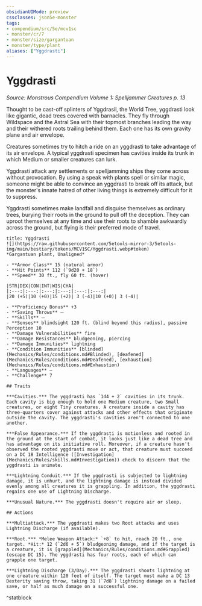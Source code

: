 ```yaml
---
obsidianUIMode: preview
cssclasses: json5e-monster
tags:
- compendium/src/5e/mcv1sc
- monster/cr/7
- monster/size/gargantuan
- monster/type/plant
aliases: ["Yggdrasti"]
---
```

# Yggdrasti
*Source: Monstrous Compendium Volume 1: Spelljammer Creatures p. 13*  

Thought to be cast-off splinters of Yggdrasil, the World Tree, yggdrasti look like gigantic, dead trees covered with barnacles. They fly through Wildspace and the Astral Sea with their topmost branches leading the way and their withered roots trailing behind them. Each one has its own gravity plane and air envelope.

Creatures sometimes try to hitch a ride on an yggdrasti to take advantage of its air envelope. A typical yggdrasti specimen has cavities inside its trunk in which Medium or smaller creatures can lurk.

Yggdrasti attack any settlements or spelljamming ships they come across without provocation. By using a speak with plants spell or similar magic, someone might be able to convince an yggdrasti to break off its attack, but the monster's innate hatred of other living things is extremely difficult for it to suppress.

Yggdrasti sometimes make landfall and disguise themselves as ordinary trees, burying their roots in the ground to pull off the deception. They can uproot themselves at any time and use their roots to shamble awkwardly across the ground, but flying is their preferred mode of travel.

```ad-statblock
title: Yggdrasti
![](https://raw.githubusercontent.com/5etools-mirror-3/5etools-img/main/bestiary/tokens/MCV1SC/Yggdrasti.webp#token)
*Gargantuan plant, Unaligned*

- **Armor Class** 15 (natural armor)
- **Hit Points** 112 (`9d20 + 18`)
- **Speed** 30 ft., fly 60 ft. (hover)

|STR|DEX|CON|INT|WIS|CHA|
|:---:|:---:|:---:|:---:|:---:|:---:|
|20 (+5)|10 (+0)|15 (+2)| 3 (-4)|10 (+0)| 3 (-4)|

- **Proficiency Bonus** +3
- **Saving Throws** ⏤
- **Skills** ⏤
- **Senses** blindsight 120 ft. (blind beyond this radius), passive Perception 10
- **Damage Vulnerabilities** fire
- **Damage Resistances** bludgeoning, piercing
- **Damage Immunities** lightning
- **Condition Immunities** [blinded](Mechanics/Rules/conditions.md#Blinded), [deafened](Mechanics/Rules/conditions.md#Deafened), [exhaustion](Mechanics/Rules/conditions.md#Exhaustion)
- **Languages** —
- **Challenge** 7

## Traits

***Cavities.*** The yggdrasti has `1d4 + 2` cavities in its trunk. Each cavity is big enough to hold one Medium creature, two Small creatures, or eight Tiny creatures. A creature inside a cavity has three-quarters cover against attacks and other effects that originate outside the cavity. The yggdrasti's cavities aren't connected to one another.

***False Appearance.*** If the yggdrasti is motionless and rooted in the ground at the start of combat, it looks just like a dead tree and has advantage on its initiative roll. Moreover, if a creature hasn't observed the rooted yggdrasti move or act, that creature must succeed on a DC 18 Intelligence ([Investigation](Mechanics/Rules/skills.md#Investigation)) check to discern that the yggdrasti is animate.

***Lightning Conduit.*** If the yggdrasti is subjected to lightning damage, it is unhurt, and the lightning damage is instead divided evenly among all creatures it is grappling. In addition, the yggdrasti regains one use of Lightning Discharge.

***Unusual Nature.*** The yggdrasti doesn't require air or sleep.

## Actions

***Multiattack.*** The yggdrasti makes two Root attacks and uses Lightning Discharge (if available).

***Root.*** *Melee Weapon Attack:* `+8` to hit, reach 20 ft., one target. *Hit:* 12 (`2d6 + 5`) bludgeoning damage, and if the target is a creature, it is [grappled](Mechanics/Rules/conditions.md#Grappled) (escape DC 15). The yggdrasti has four roots, each of which can grapple one target.

***Lightning Discharge (3/Day).*** The yggdrasti shoots lightning at one creature within 120 feet of itself. The target must make a DC 13 Dexterity saving throw, taking 31 (`7d8`) lightning damage on a failed save, or half as much damage on a successful one.
```
^statblock